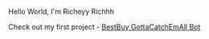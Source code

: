 Hello World, 
I'm Richeyy Richhh

Check out my first project - [BestBuy GottaCatchEmAll Bot](https://github.com/ImaBeRicheyyRichhh/BestBuy-GottaCatchEmAll-Bot)
